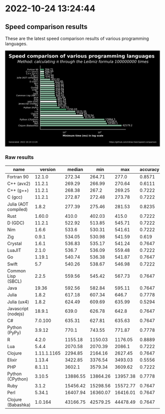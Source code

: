 # 2022-10-24 13:24:44

## Speed comparison results

These are the latest speed comparison results of various programming languages.

![plot](../assets/2022-10-24T132444/combined_results.png "Speed comparison of programming languages")

### Raw results

| name                 | version     | median   | min      | max      | accuracy |
| -------------------- | ----------- | -------- | -------- | -------- | -------- |
| Fortran 90           | 12.1.0      | 272.34   | 264.71   | 277.0    | 0.8571   |
| C++ (avx2)           | 11.2.1      | 269.29   | 266.99   | 270.64   | 0.6111   |
| C++ (g++)            | 11.2.1      | 268.38   | 267.2    | 269.25   | 0.7222   |
| C (gcc)              | 11.2.1      | 272.87   | 272.48   | 273.78   | 0.7222   |
| Julia (AOT compiled) | 1.8.2       | 277.39   | 275.46   | 281.53   | 0.8235   |
| Rust                 | 1.60.0      | 410.0    | 402.03   | 415.0    | 0.7222   |
| D (GDC)              | 11.2.1      | 522.92   | 513.85   | 545.71   | 0.7222   |
| Nim                  | 1.6.6       | 533.6    | 530.31   | 541.61   | 0.7222   |
| Zig                  | 0.9.1       | 534.05   | 530.98   | 541.59   | 0.619    |
| Crystal              | 1.6.1       | 536.83   | 535.17   | 541.24   | 0.7647   |
| LuaJIT               | 2.1.0       | 536.7    | 536.09   | 559.48   | 0.7222   |
| Go                   | 1.19.1      | 540.74   | 536.38   | 541.87   | 0.7647   |
| Swift                | 5.7         | 540.26   | 538.67   | 546.98   | 0.7222   |
| Common Lisp (SBCL)   | 2.2.5       | 559.56   | 545.42   | 567.73   | 0.7647   |
| Java                 | 19.36       | 592.56   | 582.84   | 595.11   | 0.7647   |
| Julia                | 1.8.2       | 617.18   | 607.34   | 646.7    | 0.7778   |
| Julia (ux4)          | 1.8.2       | 624.49   | 609.69   | 635.99   | 0.5294   |
| Javascript (nodejs)  | 18.9.1      | 639.0    | 626.78   | 642.8    | 0.7647   |
| C#                   | 7.0.100     | 635.31   | 627.81   | 635.63   | 0.7647   |
| Python (PyPy)        | 3.9.12      | 770.1    | 743.55   | 771.87   | 0.7778   |
| R                    | 4.2.0       | 1155.18  | 1150.03  | 1176.05  | 0.8889   |
| Lua                  | 5.4.4       | 2070.58  | 2070.39  | 2086.1   | 0.7222   |
| Clojure              | 1.11.1.1165 | 2294.85  | 2164.16  | 2627.45  | 0.7647   |
| Elixir               | 1.13.4      | 3422.85  | 3376.54  | 3493.03  | 0.5556   |
| PHP                  | 8.1.11      | 3602.1   | 3579.34  | 3609.62  | 0.7222   |
| Python (CPython)     | 3.10.5      | 13886.55 | 13864.26 | 13957.38 | 0.7778   |
| Ruby                 | 3.1.2       | 15456.42 | 15298.56 | 15572.77 | 0.7647   |
| Perl                 | 5.34.1      | 16407.94 | 16360.07 | 16416.01 | 0.7647   |
| Clojure (Babashka)   | 1.0.164     | 43166.75 | 42579.25 | 44478.49 | 0.7647   |
